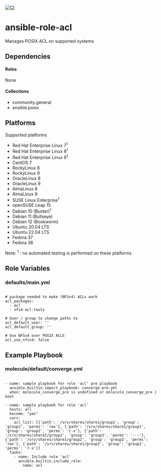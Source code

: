 [![CI](https://github.com/de-it-krachten/ansible-role-acl/workflows/CI/badge.svg?event=push)](https://github.com/de-it-krachten/ansible-role-acl/actions?query=workflow%3ACI)


# ansible-role-acl

Manages POSIX ACL on supported systems



## Dependencies

#### Roles
None

#### Collections
- community.general
- ansible.posix

## Platforms

Supported platforms

- Red Hat Enterprise Linux 7<sup>1</sup>
- Red Hat Enterprise Linux 8<sup>1</sup>
- Red Hat Enterprise Linux 9<sup>1</sup>
- CentOS 7
- RockyLinux 8
- RockyLinux 9
- OracleLinux 8
- OracleLinux 9
- AlmaLinux 8
- AlmaLinux 9
- SUSE Linux Enterprise<sup>1</sup>
- openSUSE Leap 15
- Debian 10 (Buster)<sup>1</sup>
- Debian 11 (Bullseye)
- Debian 12 (Bookworm)
- Ubuntu 20.04 LTS
- Ubuntu 22.04 LTS
- Fedora 37
- Fedora 38

Note:
<sup>1</sup> : no automated testing is performed on these platforms

## Role Variables
### defaults/main.yml
<pre><code>
# package needed to make (NFSv4) ACLs work
acl_packages:
  - acl
  - nfs4-acl-tools

# User / group to change paths to
acl_default_user: ''
acl_default_group: ''

# Use NFSv4 over POSIX ACLS
acl_use_nfsv4: false
</pre></code>




## Example Playbook
### molecule/default/converge.yml
<pre><code>
- name: sample playbook for role 'acl' pre playbook
  ansible.builtin.import_playbook: converge-pre.yml
  when: molecule_converge_pre is undefined or molecule_converge_pre | bool

- name: sample playbook for role 'acl'
  hosts: all
  become: "yes"
  vars:
    acl_list: [{'path': '/srv/shares/share1/group1', 'group': 'group1', 'perms': 'rwx'}, {'path': '/srv/shares/share1/group1', 'group': 'group2', 'perms': 'r-x'}, {'path': '/srv/shares/share1/group1', 'group': 'group3', 'perms': '---'}, {'path': '/srv/shares/share1/group2', 'group': 'group2', 'perms': 'rwx'}, {'path': '/srv/shares/share1/group2', 'group': 'group1', 'perms': 'r-x'}]
  tasks:
    - name: Include role 'acl'
      ansible.builtin.include_role:
        name: acl
</pre></code>
